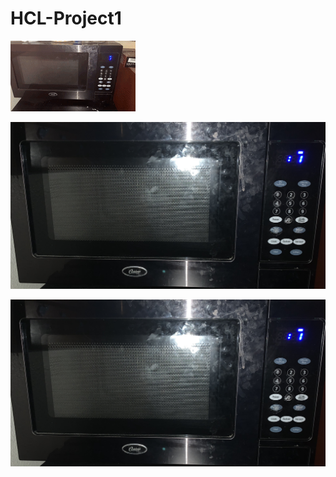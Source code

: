 # HCL-Project1

![](https://github.com/Luzardo99/HCL-Project1/blob/main/200w.GIF)

![image](https://github.com/Luzardo99/HCL-Project1/blob/main/IMG_1034.jpg)


<img src="https://github.com/Luzardo99/HCL-Project1/blob/main/IMG_1034.jpg" width="1000">


